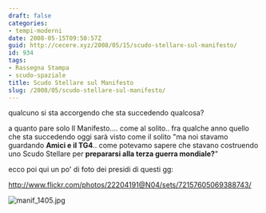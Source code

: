 ```yaml
---
draft: false
categories:
- tempi-moderni
date: 2008-05-15T09:50:57Z
guid: http://cecere.xyz/2008/05/15/scudo-stellare-sul-manifesto/
id: 934
tags:
- Rassegna Stampa
- scudo-spaziale
title: Scudo Stellare sul Manifesto
slug: /2008/05/scudo-stellare-sul-manifesto/
---
```


qualcuno si sta accorgendo che sta succedendo qualcosa?
  
a quanto pare solo Il Manifesto…. come al solito.. fra qualche anno quello che sta succedendo oggi sarà visto come il solito "ma noi stavamo guardando **Amici e il TG4**.. come potevamo sapere che stavano costruendo uno Scudo Stellare per **prepararsi alla terza guerra mondiale?**"

ecco poi qui un po' di foto dei presidi di questi gg:
  
<http://www.flickr.com/photos/22204191@N04/sets/72157605069388743/>

![manif_1405.jpg](http://cecere.xyz/wp-content/uploads/sites/3/2008/05/manif_1405.jpg)